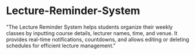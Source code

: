 # Lecture-Reminder-System
"The Lecture Reminder System helps students organize their weekly classes by inputting course details, lecturer names, time, and venue. It provides real-time notifications, countdowns, and allows editing or deleting schedules for efficient lecture management."

